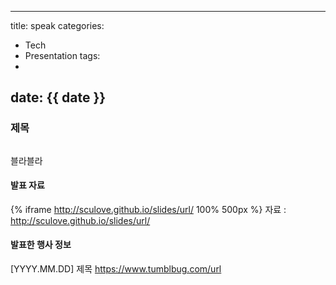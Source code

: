 
---
title: speak
categories:
  - Tech
  - Presentation
tags:
  - 
date: {{ date }}
---

### 제목
![]()

블라블라

#### 발표 자료
{% iframe http://sculove.github.io/slides/url/ 100% 500px %}
자료 : http://sculove.github.io/slides/url/

#### 발표한 행사 정보
[YYYY.MM.DD] 제목 https://www.tumblbug.com/url
